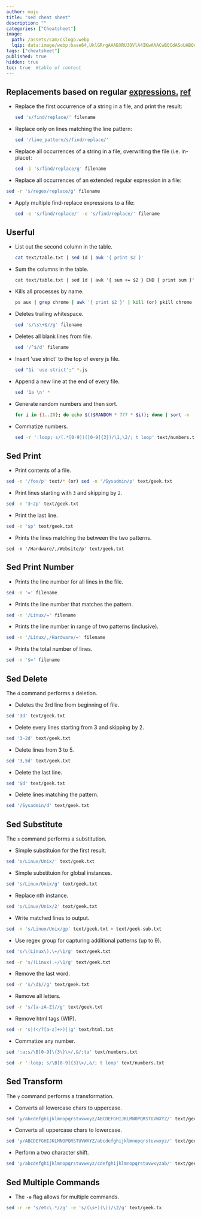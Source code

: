 ```yaml
---
author: muju
title: "sed cheat sheet"
description: ""
categories: ["Cheatsheet"]
image:
  path: /assets/sam/cslogo.webp
  lqip: data:image/webp;base64,UklGRrgAAABXRUJQVlA4IKwAAACwBQCdASoUABQAPpE8mEiloyIhKA1QsBIJQBOmUI9LDMxygR2TUG+/ASwZeFfY+ZZxYNEbCgAAudBPH7h7qkaH0PDpyyq6RhcdUxV3fuoYNyS2UMvGHHRpYpcuMobdbrEI2XA9pZTO7JWBbQC+lek8NkHzNXHak0HJURnPX+fehuSaqziRVP3OZAqmtQRzRTek7lDJeGJwAKHPllHlqR55w1XwQ/ZvvcwKXQA
tags: ["cheatsheet"]
published: true
hidden: true
toc: true  #table of content
---
```


## Replacements based on regular [expressions.](https://github.com/codenameyau/sed-awk-cheatsheet) [ref](https://gist.github.com/chunyan/b426e4b696ff3e7b9afb)
  - Replace the first occurrence of a string in a file, and print the result: 
    ```bash 
    sed 's/find/replace/' filename
    ```
  - Replace only on lines matching the line pattern: 
    ```bash
    sed '/line_pattern/s/find/replace/'
    ```
  - Replace all occurrences of a string in a file, overwriting the file (i.e. in-place):
    ```bash
    sed -i 's/find/replace/g' filename
    ```
  - Replace all occurrences of an extended regular expression in a file: 
  ```bash
  sed -r 's/regex/replace/g' filename
  ```
  - Apply multiple find-replace expressions to a file:
    ```bash
    sed -e 's/find/replace/' -e 's/find/replace/' filename
    ```
  
## Userful 
- List out the second column in the table. 
  ```bash
  cat text/table.txt | sed 1d | awk '{ print $2 }'
  ```
- Sum the columns in the table.
  ```
  cat text/table.txt | sed 1d | awk '{ sum += $2 } END { print sum }'
  ```
- Kills all processes by name. 
  ```bash
  ps aux | grep chrome | awk '{ print $2 }' | kill (or) pkill chrome
  ```
- Deletes trailing whitespace. 
  ```bash
  sed 's/\s\+$//g' filename
  ```
- Deletes all blank lines from file. 
  ```bash
  sed '/^$/d' filename
  ```
- Insert 'use strict' to the top of every js file. 
  ```bash
  sed "1i 'use strict';" *.js
  ```
- Append a new line at the end of every file.
   ```bash
   sed '1a \n' *
   ```
- Generate random numbers and then sort.
  ```bash 
  for i in {1..20}; do echo $(($RANDOM * 777 * $i)); done | sort -n
  ```
- Commatize numbers. 
  ```bash
  sed -r ':loop; s/(.*[0-9])([0-9]{3})/\1,\2/; t loop' text/numbers.txt
  ```

## Sed Print
- Print contents of a file. 
```bash
sed -n '/fox/p' text/* (or) sed -n '/Sysadmin/p' text/geek.txt
```
- Print lines starting with `3` and skipping by `2`. 
```bash
sed -n '3~2p' text/geek.txt
```
- Print the last line.
```bash
sed -n '$p' text/geek.txt
```
- Prints the lines matching the between the two patterns.
```bhas
sed -n '/Hardware/,/Website/p' text/geek.txt
```
## Sed Print Number
- Prints the line number for all lines in the file.
```bash
sed -n '=' filename
```
- Prints the line number that matches the pattern.
```bash
sed -n '/Linux/=' filename
```
- Prints the line number in range of two patterns (inclusive).
```bash
sed -n '/Linux/,/Hardware/=' filename
```
- Prints the total number of lines.
```bash
sed -n '$=' filename
```

## Sed Delete
The `d` command performs a deletion.
- Deletes the 3rd line from beginning of file.
```bash
sed '3d' text/geek.txt
```
- Delete every lines starting from 3 and skipping by 2.
```bash
sed '3~2d' text/geek.txt
```
- Delete lines from 3 to 5.
```bash
sed '3,5d' text/geek.txt
```
- Delete the last line.
```bash
sed '$d' text/geek.txt
```
- Delete lines matching the pattern.
```bash
sed '/Sysadmin/d' text/geek.txt
```

## Sed Substitute
The `s` command performs a substitution.
- Simple substituion for the first result.
```bash
sed 's/Linux/Unix/' text/geek.txt
```
- Simple substituion for global instances.
```bash
sed 's/Linux/Unix/g' text/geek.txt
```
- Replace nth instance.
```bash
sed 's/Linux/Unix/2' text/geek.txt
```
- Write matched lines to output.
```bash
sed -n 's/Linux/Unix/gp' text/geek.txt > text/geek-sub.txt
```
- Use regex group for capturing additional patterns (up to 9).
```bash
sed 's/\(Linux\).\+/\1/g' text/geek.txt
```
```bash
sed -r 's/(Linux).+/\1/g' text/geek.txt
```
- Remove the last word.
```bash
sed -r 's/\d$//g' text/geek.txt
```
- Remove all letters.
```bash
sed -r 's/[a-zA-Z]//g' text/geek.txt
```
- Remove html tags (WIP).
```bash
sed -r 's|(</?[a-z]+>)||g' text/html.txt
```
- Commatize any number.
```bash
sed ':a;s/\B[0-9]\{3\}\>/,&/;ta' text/numbers.txt
```
```bash
sed -r ':loop; s/\B[0-9]{3}\>/,&/; t loop' text/numbers.txt
```

## Sed Transform
The `y` command performs a transformation.
- Converts all lowercase chars to uppercase.
```bash
sed 'y/abcdefghijklmnopqrstuvwxyz/ABCDEFGHIJKLMNOPQRSTUVWXYZ/' text/geek.txt
```
- Converts all uppercase chars to lowercase.
```bash
sed 'y/ABCDEFGHIJKLMNOPQRSTUVWXYZ/abcdefghijklmnopqrstuvwxyz/' text/geek.txt
```
- Perform a two character shift.
```bash
sed 'y/abcdefghijklmnopqrstuvwxyz/cdefghijklmnopqrstuvwxyzab/' text/geek.txt
```

## Sed Multiple Commands
- The `-e` flag allows for multiple commands.
```bash
sed -r -e 's/etc\.*//g' -e 's/(\s+)(\))/\2/g' text/geek.tx
```